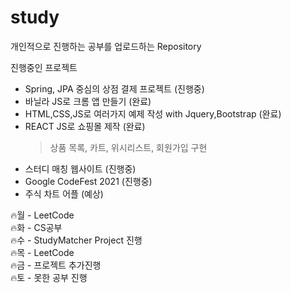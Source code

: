 # study
개인적으로 진행하는 공부를 업로드하는 Repository


진행중인 프로젝트
- Spring, JPA 중심의 상점 결제 프로젝트 (진행중)
- 바닐라 JS로 크롬 앱 만들기 (완료)
- HTML,CSS,JS로 여러가지 예제 작성 with Jquery,Bootstrap (완료)
- REACT JS로 쇼핑몰 제작 (완료)
  > 상품 목록, 카트, 위시리스트, 회원가입 구현
- 스터디 매칭 웹사이트 (진행중)
- Google CodeFest 2021 (진행중)
- 주식 차트 어플 (예상)

🔥월 - LeetCode  
🔥화 - CS공부  
🔥수 - StudyMatcher Project 진행  
🔥목 - LeetCode  
🔥금 - 프로젝트 추가진행  
🔥토 - 못한 공부 진행  
